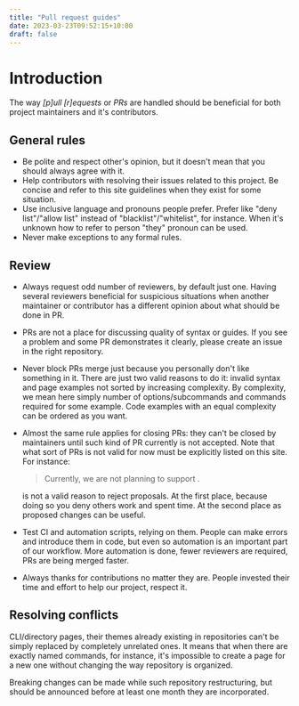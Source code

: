 ```yaml
---
title: "Pull request guides"
date: 2023-03-23T09:52:15+10:00
draft: false
---
```


# Introduction

The way _[p]ull [r]equests_ or _PRs_ are handled should be beneficial for both
project maintainers and it's contributors.

## General rules

- Be polite and respect other's opinion, but it doesn't mean that you should
  always agree with it.
- Help contributors with resolving their issues related to this project. Be
  concise and refer to this site guidelines when they exist for some situation.
- Use inclusive language and pronouns people prefer. Prefer like
  "deny list"/"allow list" instead of "blacklist"/"whitelist", for instance.
  When it's unknown how to refer to person "they" pronoun can be used.
- Never make exceptions to any formal rules.

## Review

- Always request odd number of reviewers, by default just one. Having several
  reviewers beneficial for suspicious situations when another maintainer
  or contributor has a different opinion about what should be done in PR.
- PRs are not a place for discussing quality of syntax or guides. If you see a
  problem and some PR demonstrates it clearly, please create an issue in the
  right repository.
- Never block PRs merge just because you personally don't like something in it.
  There are just two valid reasons to do it: invalid syntax and page examples
  not sorted by increasing complexity. By complexity, we mean here simply number
  of options/subcommands and commands required for some example. Code examples
  with an equal complexity can be ordered as you want.
- Almost the same rule applies for closing PRs: they can't be closed by
  maintainers until such kind of PR currently is not accepted. Note that what
  sort of PRs is not valid for now must be explicitly listed on this site.
  For instance:

  > Currently, we are not planning to support <something>.

  is not a valid reason to reject proposals. At the first place, because doing
  so you deny others work and spent time. At the second place as proposed
  changes can be useful.

- Test CI and automation scripts, relying on them. People can make errors
  and introduce them in code, but even so automation is an important part of
  our workflow. More automation is done, fewer reviewers are required, PRs
  are being merged faster.
- Always thanks for contributions no matter they are. People invested their time
  and effort to help our project, respect it.

## Resolving conflicts

CLI/directory pages, their themes already existing in repositories can't be
simply replaced by completely unrelated ones. It means that when there are
exactly named commands, for instance, it's impossible to create a page for a new
one without changing the way repository is organized.

Breaking changes can be made while such repository restructuring, but should be
announced before at least one month they are incorporated.
